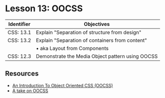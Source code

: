 # Lesson 13: OOCSS

Identifier   | Objectives
-------------|------------
CSS: 13.1    | Explain "Separation of structure from design"
CSS: 13.2    | Explain "Separation of containers from content"
             | &bull; aka Layout from Components
CSS: 12.3    | Demonstrate the Media Object pattern using OOCSS


## Resources
- [An Introduction To Object Oriented CSS (OOCSS)](http://www.smashingmagazine.com/2011/12/12/an-introduction-to-object-oriented-css-oocss/)
- [A take on OOCSS](http://appendto.com/2014/04/oocss/)
